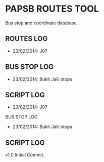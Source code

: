 PAPSB ROUTES TOOL
================
Bus stop and coordinate database.

ROUTES LOG
---------
- 23/02/2014: J07

BUS STOP LOG
------------
- 23/02/2014: Bukit Jalil stops

SCRIPT LOG
---------
- 23/02/2014: J07

BUS STOP LOG
- 23/02/2014: Bukit Jalil stops

SCRIPT LOG
---------
v1.0 Initial Commit.
